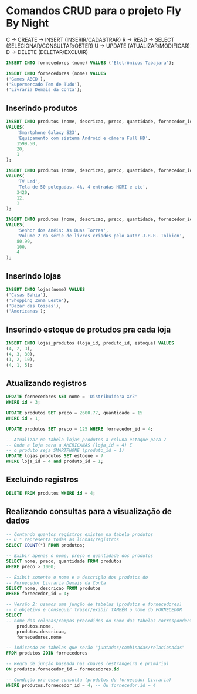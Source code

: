 # Comandos CRUD para o projeto Fly By Night


C -> CREATE -> INSERT (INSERIR/CADASTRAR)
R -> READ -> SELECT (SELECIONAR/CONSULTAR/OBTER)
U -> UPDATE (ATUALIZAR/MODIFICAR)
D -> DELETE (DELETAR/EXCLUIR)

```sql
INSERT INTO fornecedores (nome) VALUES ('Eletrônicos Tabajara');

INSERT INTO fornecedores (nome) VALUES
('Games ABCD'),
('Supermercado Tem de Tudo'),
('Livraria Demais da Conta');
``` 
## Inserindo produtos

```sql
INSERT INTO produtos (nome, descricao, preco, quantidade, fornecedor_id)
VALUES(
    'Smartphone Galaxy S23',
    'Equipamento com sistema Android e câmera Full HD',
    1599.50,
    20,
    1
);

INSERT INTO produtos (nome, descricao, preco, quantidade, fornecedor_id)
VALUES(
    'TV Led',
    'Tela de 50 polegadas, 4k, 4 entradas HDMI e etc',
    3420,
    12,
    1
);

INSERT INTO produtos (nome, descricao, preco, quantidade, fornecedor_id)
VALUES(
    'Senhor dos Anéis: As Duas Torres',
    'Volume 2 da série de livros criados pelo autor J.R.R. Tolkien',
    80.99,
    100,
    4
);
```

## Inserindo lojas

```sql
INSERT INTO lojas(nome) VALUES
('Casas Bahia'),
('Shopping Zona Leste'),
('Bazar das Coisas'),
('Americanas');
```

## Inserindo estoque de protudos pra cada loja

```sql
INSERT INTO lojas_produtos (loja_id, produto_id, estoque) VALUES
(4, 2, 3),
(4, 3, 30),
(1, 2, 10),
(4, 1, 5);
```
## Atualizando registros

```sql
UPDATE fornecedores SET nome = 'Distribuidora XYZ'
WHERE id = 3;

UPDATE produtos SET preco = 2600.77, quantidade = 15
WHERE id = 1;

UPDATE produtos SET preco = 125 WHERE fornecedor_id = 4;

-- Atualizar na tabela lojas_produtos a coluna estoque para 7
-- Onde a loja sera a AMERICANAS (loja_id = 4) E
-- o produto seja SMARTPHONE (produto_id = 1)
UPDATE lojas_produtos SET estoque = 7
WHERE loja_id = 4 and produto_id = 1;
```

## Excluindo registros

```sql
DELETE FROM produtos WHERE id = 4;
```

## Realizando consultas para a visualização de dados

```sql
-- Contando quantos registros existem na tabela produtos
-- O * representa todas as linhas/registros
SELECT COUNT(*) FROM produtos;

-- Exibir apenas o nome, preço e quantidade dos produtos
SELECT nome, preco, quantidade FROM produtos
WHERE preco > 1000;

-- Exibit somente o nome e a descrição dos produtos do
-- Fornecedor Livraria Demais da Conta
SELECT nome, descricao FROM produtos
WHERE fornecedor_id = 4;

-- Versão 2: usamos uma junção de tabelas (produtos e fornecedores)
-- O objetivo é conseguir trazer/exibir TAMBÉM o nome do FORNECEDOR
SELECT
-- nome das colunas/campos precedidos do nome das tabelas correspondentes
    produtos.nome,
    produtos.descricao,
    fornecedores.nome

-- indicando as tabelas que serão "juntadas/combinadas/relacionadas"
FROM produtos JOIN fornecedores

-- Regra de junção baseada nas chaves (estrangeira e primária)
ON produtos.fornecedor_id = fornecedores.id

-- Condição pra essa consulta (produtos do fornecedor Livraria)
WHERE produtos.fornecedor_id = 4; -- Ou fornecedor.id = 4
```

